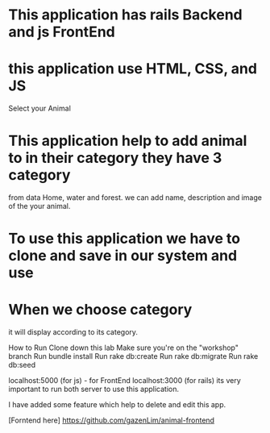 # This application has rails Backend and js FrontEnd 

# this application use HTML, CSS, and JS 

Select your Animal
# This application help to add animal to in their category they have 3 category 
from data Home, water and forest. we can add name, description and image of the your 
animal.

# To use this application we have to clone and save in our system and use


# When we choose category 
it will display according to its category.



How to Run
Clone down this lab
Make sure you're on the "workshop" branch
Run bundle install
Run rake db:create
Run rake db:migrate
Run rake db:seed

localhost:5000 (for js) - for FrontEnd
localhost:3000 (for rails)
its very important to run both server to use this application.




I have added some feature
which help to delete and edit this app.


[Forntend here] https://github.com/gazenLim/animal-frontend